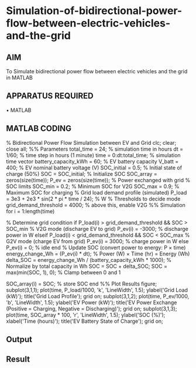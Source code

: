 # Simulation-of-bidirectional-power-flow-between-electric-vehicles-and-the-grid
## AIM
To Simulate bidirectional power flow between electric vehicles and the grid in MATLAB 

## APPARATUS REQUIRED
•	MATLAB

## MATLAB CODING
% Bidirectional Power Flow Simulation between EV and Grid
clc; clear; close all;
%% Parameters
total_time = 24; % simulation time in hours
dt = 1/60; % time step in hours (1 minute)
time = 0:dt:total_time; % simulation time vector
battery_capacity_kWh = 60; % EV battery capacity
V_batt = 400; % EV nominal battery voltage (V)
SOC_initial = 0.5; % Initial state of charge (50%)
SOC = SOC_initial; % Initialize SOC
SOC_array = zeros(size(time));
P_ev = zeros(size(time)); % Power exchanged with grid
% SOC limits
SOC_min = 0.2; % Minimum SOC for V2G
SOC_max = 0.9; % Maximum SOC for charging
% Grid load demand profile (simulated)
P_load = 3e3 + 2e3 * sin(2 * pi * time / 24); % W
% Thresholds to decide mode
grid_demand_threshold = 4000; % above this, enable V2G
%% Simulation
for i = 1:length(time)
 
 % Determine grid condition
 if P_load(i) > grid_demand_threshold && SOC > SOC_min
 % V2G mode (discharge EV to grid)
 P_ev(i) = -3000; % discharge power in W
 elseif P_load(i) < grid_demand_threshold && SOC < SOC_max
 % G2V mode (charge EV from grid)
 P_ev(i) = 3000; % charge power in W
 else
 P_ev(i) = 0; % idle
 end
 % Update SOC (convert power to energy: P × time)
 energy_change_Wh = (P_ev(i) * dt); % Power (W) × Time (hr) = Energy (Wh)
delta_SOC = energy_change_Wh / (battery_capacity_kWh * 1000); % Normalize by 
total capacity in Wh
SOC = SOC + delta_SOC;
SOC = max(min(SOC, 1), 0); % Clamp between 0 and 1
 
 SOC_array(i) = SOC; % store SOC
end
%% Plot Results
figure;
subplot(3,1,1);
plot(time, P_load/1000, 'k', 'LineWidth', 1.5);
ylabel('Grid Load (kW)');
title('Grid Load Profile'); grid on;
subplot(3,1,2);
plot(time, P_ev/1000, 'b', 'LineWidth', 1.5);
ylabel('EV Power (kW)');
title('EV Power Exchange (Positive = Charging, Negative = Discharging)');
grid on;
subplot(3,1,3);
plot(time, SOC_array * 100, 'r', 'LineWidth', 1.5);
ylabel('SOC (%)'); xlabel('Time (hours)');
title('EV Battery State of Charge');
grid on;
## Output

## Result
